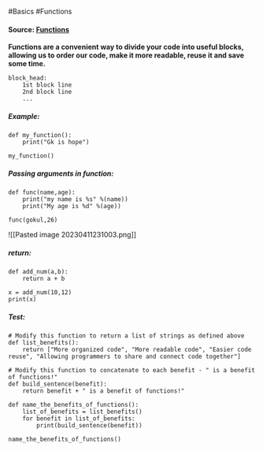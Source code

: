 #Basics #Functions

#### Source: [Functions](https://www.learnpython.org/en/Functions)

**Functions are a convenient way to divide your code into useful blocks, allowing us to order our code, make it more readable, reuse it and save some time.**

```
block_head:
    1st block line
    2nd block line
    ...
```

##### Example:

```
def my_function():
    print("Gk is hope")

my_function()
```


##### Passing arguments in function:
```
def func(name,age):
    print("my name is %s" %(name))
    print("My age is %d" %(age))

func(gokul,26)
```

![[Pasted image 20230411231003.png]]

##### return:

```
def add_num(a,b):
    return a + b

x = add_num(10,12)
print(x)
```

##### Test:
```
# Modify this function to return a list of strings as defined above
def list_benefits():
    return ["More organized code", "More readable code", "Easier code reuse", "Allowing programmers to share and connect code together"]

# Modify this function to concatenate to each benefit - " is a benefit of functions!"
def build_sentence(benefit):
    return benefit + " is a benefit of functions!"

def name_the_benefits_of_functions():
    list_of_benefits = list_benefits()
    for benefit in list_of_benefits:
        print(build_sentence(benefit))

name_the_benefits_of_functions()
```